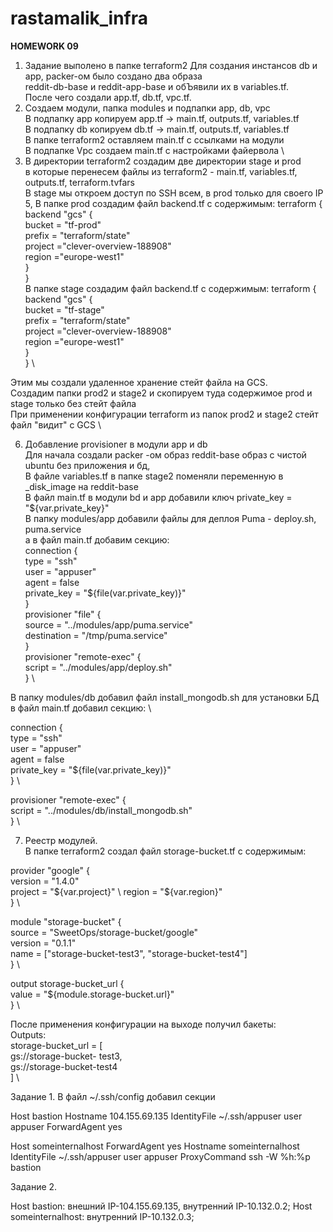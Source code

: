 # rastamalik_infra

**HOMEWORK 09**
1. Задание выполено в папке terraform2
Для создания инстансов db и app, packer-ом было создано два образа \
reddit-db-base и reddit-app-base и обЪявили их в variables.tf. \
После чего создали app.tf, db.tf, vpc.tf.
2. Создаем модули, папка modules и подпапки app, db, vpc \
В подпапку app копируем app.tf -> main.tf, outputs.tf, variables.tf \
В подпапку db копируем db.tf -> main.tf, outputs.tf, variables.tf \
В папке terraform2 оставляем main.tf c ссылками на модули \
В подпапке Vpc создаем main.tf c настройками файервола \
4. В директории terraform2 создадим две директории stage и prod \
в которые перенесем файлы из terraform2 - main.tf, variables.tf, outputs.tf, terraform.tvfars \
В stage мы откроем доступ по SSH всем, в prod только для своего IP \
5, В папке prod создадим файл backend.tf c содержимым:
terraform { \
backend "gcs" { \
bucket = "tf-prod" \
prefix = "terraform/state" \
project ="clever-overview-188908" \
region ="europe-west1" \
} \
} \
В папке stage создадим файл backend.tf c содержимым:
terraform { \
backend "gcs" { \
bucket = "tf-stage" \
prefix = "terraform/state" \
project ="clever-overview-188908" \
region ="europe-west1" \
} \
} \

Этим мы создали удаленное хранение стейт файла на GCS. \
Создадим папки prod2 и stage2 и скопируем туда содержимое prod и stage только без стейт файла \
При применении конфигурации terraform из папок prod2 и stage2 стейт файл "видит" c GCS \

6. Добавление provisioner в модули app и db \
Для начала создали packer -ом образ reddit-base образ с чистой ubuntu без приложения и бд, \
В файле variables.tf в папке stage2 поменяли переменную в _disk_image на reddit-base \
В файл main.tf в модули bd и app добавили ключ private_key = "${var.private_key}" \
В папку modules/app добавили файлы для деплоя Puma - deploy.sh, puma.service \
а в файл main.tf добавим секцию: \
 connection { \
    type        = "ssh" \
    user        = "appuser" \
    agent       = false \
    private_key = "${file(var.private_key)}" \
  } \
  provisioner "file" { \
    source      = "../modules/app/puma.service" \
    destination = "/tmp/puma.service" \
  } \
  provisioner "remote-exec" { \
    script = "../modules/app/deploy.sh" \
  } \
  
В папку modules/db добавил файл install_mongodb.sh для установки БД \
в файл main.tf добавил секцию: \

connection { \
    type        = "ssh" \
    user        = "appuser" \
    agent       = false \
    private_key = "${file(var.private_key)}" \
  } \

  provisioner "remote-exec" { \
    script = "../modules/db/install_mongodb.sh" \
  } \

7. Реестр модулей. \
В папке terraform2 создал файл storage-bucket.tf c содержимым:

provider "google" { \
version = "1.4.0" \
project = "${var.project}" \
region = "${var.region}" \
} \

module "storage-bucket" { \
source = "SweetOps/storage-bucket/google" \
version = "0.1.1" \
name = ["storage-bucket-test3", "storage-bucket-test4"] \
} \

output storage-bucket_url { \
value = "${module.storage-bucket.url}" \
} \

После применения конфигурации на выходе получил бакеты: \
Outputs: \
storage-bucket_url = [ \
    gs://storage-bucket- test3, \
    gs://storage-bucket-test4 \
] \








Задание 1.
В файл ~/.ssh/config добавил секции


Host bastion
Hostname 104.155.69.135 
IdentityFile ~/.ssh/appuser
user appuser
ForwardAgent yes


Host someinternalhost
ForwardAgent yes
Hostname someinternalhost
IdentityFile ~/.ssh/appuser
user appuser
ProxyCommand ssh -W %h:%p bastion

Задание 2.

Host bastion:  внешний IP-104.155.69.135, внутренний IP-10.132.0.2;
Host someinternalhost: внутренний IP-10.132.0.3;

